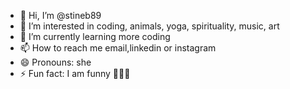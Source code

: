 - 👋 Hi, I’m @stineb89
- 👀 I’m interested in coding, animals, yoga, spirituality, music, art
- 🌱 I’m currently learning more coding
- 📫 How to reach me email,linkedin or instagram
- 😄 Pronouns: she
- ⚡ Fun fact: I am funny 👱🏻‍♀️

<!---
stineb89/stineb89 is a ✨ special ✨ repository because its `README.md` (this file) appears on your GitHub profile.
You can click the Preview link to take a look at your changes.
--->
